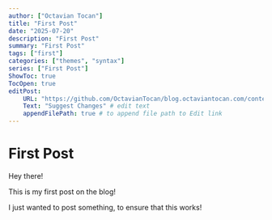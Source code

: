 ```yaml
---
author: ["Octavian Tocan"]
title: "First Post"
date: "2025-07-20"
description: "First Post"
summary: "First Post"
tags: ["first"]
categories: ["themes", "syntax"]
series: ["First Post"]
ShowToc: true
TocOpen: true
editPost:
    URL: "https://github.com/OctavianTocan/blog.octaviantocan.com/content"
    Text: "Suggest Changes" # edit text
    appendFilePath: true # to append file path to Edit link
---
```


# First Post

Hey there!

This is my first post on the blog!

I just wanted to post something, to ensure that this works!